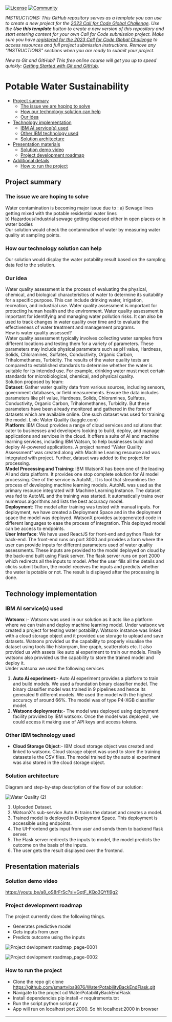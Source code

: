 [![License](https://img.shields.io/badge/License-Apache2-blue.svg)](https://www.apache.org/licenses/LICENSE-2.0) [![Community](https://img.shields.io/badge/Join-Community-blue)](https://developer.ibm.com/callforcode/solutions/projects/get-started/)

_INSTRUCTIONS: This GitHub repository serves as a template you can use to create a new project for the [2023 Call for Code Global Challenge](https://developer.ibm.com/callforcode/global-challenge/). Use the **Use this template** button to create a new version of this repository and start entering content for your own Call for Code submission project. Make sure you have [registered for the 2023 Call for Code Global Challenge](https://developer.ibm.com/callforcode/global-challenge/register/) to access resources and full project submission instructions. Remove any "INSTRUCTIONS" sections when you are ready to submit your project._

_New to Git and GitHub? This free online course will get you up to speed quickly: [Getting Started with Git and GitHub](https://www.coursera.org/learn/getting-started-with-git-and-github)_.

# Potable Water Sustainability


- [Project summary](#project-summary)
  - [The issue we are hoping to solve](#the-issue-we-are-hoping-to-solve)
  - [How our technology solution can help](#how-our-technology-solution-can-help)
  - [Our idea](#our-idea)
- [Technology implementation](#technology-implementation)
  - [IBM AI service(s) used](#ibm-ai-services-used)
  - [Other IBM technology used](#other-ibm-technology-used)
  - [Solution architecture](#solution-architecture)
- [Presentation materials](#presentation-materials)
  - [Solution demo video](#solution-demo-video)
  - [Project development roadmap](#project-development-roadmap)
- [Additional details](#additional-details)
  - [How to run the project](#how-to-run-the-project)

## Project summary

### The issue we are hoping to solve

Water contamination is becoming major issue due to :
a) Sewage lines getting mixed with the potable residential water lines  
b) Hazardous/Industrial sewage getting disposed either in open places or in water bodies <br>
Our solution would check the contamination of water by measuring water quality at sampling points.

### How our technology solution can help

Our solution would display the water potability result based on the sampling data fed to the solution.

### Our idea

Water quality assessment is the process of evaluating the physical, chemical, and biological characteristics of water to determine its suitability for a specific purpose. This can include drinking water, irrigation, recreation, and industrial use. Water quality assessment is important for protecting human health and the environment.
Water quality assessment is important for identifying and managing water pollution risks. It can also be used to track changes in water quality over time and to evaluate the effectiveness of water treatment and management programs.<br>
How is water quality assessed?<br>
Water quality assessment typically involves collecting water samples from different locations and testing them for a variety of parameters. These parameters may include physical parameters such as pH value, Hardness, Solids, Chloramines, Sulfates, Conductivity, Organic Carbon, Trihalomethanes, Turbidity.
The results of the water quality tests are compared to established standards to determine whether the water is suitable for its intended use. For example, drinking water must meet certain standards for microbiological, chemical, and physical quality.<br>
Solution proposed by team:<br>
**Dataset**: Gather water quality data from various sources, including sensors, government databases, or field measurements. Ensure the data includes parameters like pH value, Hardness, Solids, Chloramines, Sulfates, Conductivity, Organic Carbon, Trihalomethanes, Turbidity. But these parameters have been already monitored and gathered in the form of datasets which are available online. One such dataset was used for training the model. Link: Water Quality (kaggle.com)<br>
**Platform**: IBM Cloud provides a range of cloud services and solutions that cater to businesses and developers looking to build, deploy, and manage applications and services in the cloud. It offers a suite of AI and machine learning services, including IBM Watson, to help businesses build and deploy AI-powered applications. A project named “Water Quality Assessment” was created along with Machine Leaning resource and was integrated with project. Further, dataset was added to the project for processing. <br>
**Model Processing and Training**: IBM WatsonX has been one of the leading AI and data platform. It provides one stop complete solution for AI model processing. One of the service is AutoML. It is tool that streamlines the process of developing machine learning models. AutoML was used as the primary resource integrated with Machine Learning Instance. The dataset was fed to AutoML and the training was started. It automatically trains over numerous algorithms and lists the best accuracy model.<br>
**Deployment**: The model after training was tested with manual inputs. For deployment, we have created a Deployment Space and in the deployment space the model was deployed. WatsonX provides autogenerated code in different languages to ease the process of integration. This deployed model can be access to endpoints.<br>
**User Interface**: We have used ReactJS for front-end and python Flask for back-end. The front-end runs on port 3000 and provides a form where the user can provide inputs for different parameters used of water quality assessments. These inputs are provided to the model deployed on cloud by the back-end built using Flask server. The flask server runs on port 2000 which redirects all the inputs to model. After the user fills all the details and clicks submit button, the model receives the inputs and predicts whether the water is potable or not. The result is displayed after the processing is done.<br>

## Technology implementation

### IBM AI service(s) used

**Watsonx** :-
Watsonx was used in our solution as it acts like a platform where we can train and deploy machine learning model. Under watsonx we created a project for testing water potability. Watsonx instance was linked with a cloud storage object  and it provided use storage to upload and save datasets. Watsonx provided us the capability to properly visualise the dataset using tools like historgram, line graph, scatterplots etc. It also provided us with assets like auto ai experiment to train our models. Finally watsonx also provided us the capability to store the trained model and deploy it.<br>
Under watsonx we used the following services<br>
1. **Auto Ai experiment**:- Auto AI experiment provides a platform to train and build models. We used a foundation binary classifier model. The binary classifier   model was trained in 9 pipelines and hence its generated 9 different models. We used the model with the highest accuracy of around 66%. The model was of type P4-XGB classifier model.<br>
2. **Watsonx deployments**:- The model was deployed using deployment facility provided by IBM watsonx. Once the model was deployed , we could access it making use of API keys and access tokens.

### Other IBM technology used

- **Cloud Storage Object**:- IBM cloud storage object was created and linked to watsonx. Cloud storage object was used to store the training datasets ie the CSV files. The model trained by the auto ai experiment was also stored in the cloud storage object.

### Solution architecture

Diagram and step-by-step description of the flow of our solution:

![Water Quality (2)](https://github.com/Aman-Surkar/Potable-Water-Sustainability/assets/99606590/8f12fa75-f27b-4bee-97e1-07c1334cb522)

1. Uploaded Dataset.
2. WatsonX's sub-service Auto Ai trains the dataset and creates a model.
3. Trained model is deployed in Deployment Space. This deployment is accessible using endpoints.
4. The UI-Frontend gets input from user and sends them to backend flask server.
5. The Flask server redirects the inputs to model, the model predicts the outcome on the basis of the inputs.
6. The user gets the result displayed over the frontend.

## Presentation materials

### Solution demo video

https://youtu.be/a8_oS8rFrSc?si=GqtF_KQo3QYfI9g2

### Project development roadmap

The project currently does the following things.

- Generates predictive model
- Gets inputs from user
- Predicts outcome using the inputs

![Project devlopment roadmap_page-0001](https://github.com/Aman-Surkar/Potable-Water-Sustainability/assets/99606590/a2f73ad0-02ef-4445-988b-d97b6c90293a)

![Project devlopment roadmap_page-0002](https://github.com/Aman-Surkar/Potable-Water-Sustainability/assets/99606590/5f88fd55-cae2-483e-8270-eaed831110e5)

### How to run the project

- Clone the repo git clone https://github.com/smartvibs8876/WaterPotabilityBackEndFlask.git
- Navigate to the project cd WaterPotabilityBackEndFlask
- Install dependencies pip install -r requirements.txt
- Run the script python script.py
- App will run on localhost port 2000. So hit localhost:2000 in browser

---


